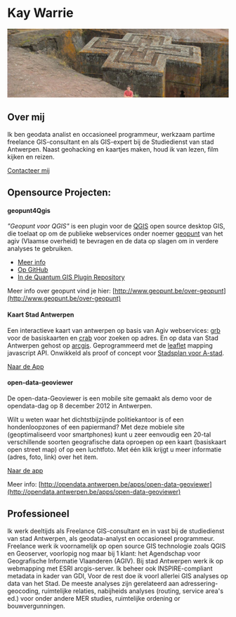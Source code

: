 Kay Warrie
==========

![](images/Ethiopie_kay.jpg "Voor de bet giorgis in Ethiopie")

Over mij
--------

Ik ben geodata analist en occasioneel programmeur, werkzaam partime freelance GIS-consultant en als GIS-expert bij de Studiedienst van stad Antwerpen. 
Naast geohacking en kaartjes maken, houd ik van lezen, film kijken en reizen.

[Contacteer mij](mailto:kaywarrie@gmail.com)
 

Opensource Projecten:
----------------------

#### geopunt4Qgis

*"Geopunt voor QGIS"* is een plugin voor de [QGIS](http://www.qgis.org/) open source desktop GIS,  die toelaat op om de publieke webservices onder noemer [geopunt](http://www.geopunt.be) van het agiv (Vlaamse overheid) te bevragen en de data op slagen om in verdere analyses te gebruiken.

- [Meer info](README_NL.md) 
- [Op GitHub](http://github.com/warrieka/geopunt4Qgis)
- [In de Quantum GIS Plugin Repository](http://plugins.qgis.org/plugins/geopunt4Qgis/)

Meer info over geopunt vind je hier: [http://www.geopunt.be/over-geopunt](http://www.geopunt.be/over-geopunt)
<br/>

#### Kaart Stad Antwerpen

Een interactieve kaart van antwerpen op basis van Agiv webservices:  [grb](https://www.agiv.be/producten/grb/meer-over/aan-de-slag/grb-raadpleegdiensten) voor de basiskaarten en  [crab](https://www.agiv.be/producten/crab/meer-info-over-crab/gebruik-van-het-crab/geolocation) voor zoeken op adres. En  op data van Stad Antwerpen gehost op [arcgis](http://arcgis.com). Geprogrammeerd met de  [leaflet](http://leafletjs.com/) mapping javascript API. Onwikkeld als proof of concept voor [Stadsplan voor A-stad](https://beta.antwerpen.be/stadsmap).

[Naar de App](stadsplan)
<br/>

#### open-data-geoviewer

De open-data-Geoviewer is een mobile site gemaakt als demo voor de opendata-dag op 8 december 2012 in Antwerpen.

Wilt u weten waar het dichtstbijzijnde politiekantoor is of een hondenloopzones of een papiermand?
Met deze mobiele site (geoptimaliseerd voor smartphones) kunt u zeer eenvoudig een 20-tal verschillende soorten geografische data oproepen op een kaart (basiskaart open street map) of op een luchtfoto.
Met één klik krijgt u meer informatie (adres, foto, link) over het item.

[Naar de app](mobile)

Meer info:
[http://opendata.antwerpen.be/apps/open-data-geoviewer](http://opendata.antwerpen.be/apps/open-data-geoviewer)
<br/>

Professioneel
-------------

Ik werk deeltijds als Freelance GIS-consultant en in vast bij de studiedienst van stad Antwerpen, als geodata-analyst en occasioneel programmeur.
Freelance werk ik voornamelijk op open source GIS technologie zoals QGIS en Geoserver, voorlopig nog maar bij 1 klant: het Agendschap voor Geografische Informatie Vlaanderen (AGIV).
Bij stad Antwerpen werk ik op webmapping met ESRI arcgis-server. Ik beheer ook INSPIRE-compliant metadata in kader van GDI, Voor de rest doe ik voorl allerlei GIS analyses op data van het Stad. De meeste analyses zijn gerelateerd aan adressering-geocoding, ruimtelijke relaties,  nabijheids analyses (routing, service area's ed.) voor onder andere MER studies, ruimtelijke ordening or bouwvergunningen.

